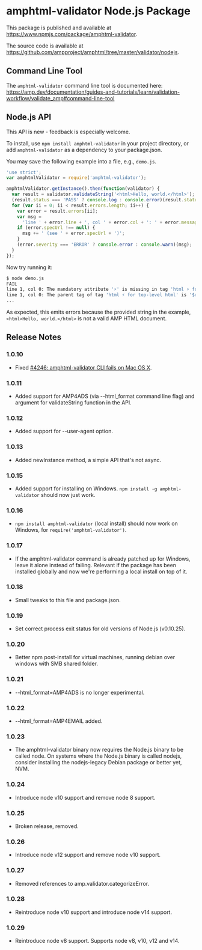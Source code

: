 # amphtml-validator Node.js Package

This package is published and available at
https://www.npmjs.com/package/amphtml-validator.

The source code is available at
https://github.com/ampproject/amphtml/tree/master/validator/nodejs.

## Command Line Tool

The `amphtml-validator` command line tool is documented here:
https://amp.dev/documentation/guides-and-tutorials/learn/validation-workflow/validate_amp#command-line-tool

## Node.js API

This API is new - feedback is especially welcome.

To install, use `npm install amphtml-validator` in your project directory,
or add `amphtml-validator` as a dependency to your package.json.

You may save the following example into a file, e.g., `demo.js`.

```js
'use strict';
var amphtmlValidator = require('amphtml-validator');

amphtmlValidator.getInstance().then(function(validator) {
  var result = validator.validateString('<html>Hello, world.</html>');
  (result.status === 'PASS' ? console.log : console.error)(result.status);
  for (var ii = 0; ii < result.errors.length; ii++) {
    var error = result.errors[ii];
    var msg =
      'line ' + error.line + ', col ' + error.col + ': ' + error.message;
    if (error.specUrl !== null) {
      msg += ' (see ' + error.specUrl + ')';
    }
    (error.severity === 'ERROR' ? console.error : console.warn)(msg);
  }
});
```

Now try running it:

```sh
$ node demo.js
FAIL
line 1, col 0: The mandatory attribute '⚡' is missing in tag 'html ⚡ for top-level html'. (see https://amp.dev/documentation/guides-and-tutorials/learn/spec/amphtml#required-markup)
line 1, col 0: The parent tag of tag 'html ⚡ for top-level html' is '$root', but it can only be '!doctype'. (see https://amp.dev/documentation/guides-and-tutorials/learn/spec/amphtml.html#required-markup)
...
```

As expected, this emits errors because the provided string in the example, `<html>Hello, world.</html>` is not a valid AMP HTML document.

## Release Notes

### 1.0.10

- Fixed [#4246: amphtml-validator CLI fails on Mac OS X](https://github.com/ampproject/amphtml/issues/4246).

### 1.0.11

- Added support for AMP4ADS (via --html_format command line flag) and
  argument for validateString function in the API.

### 1.0.12

- Added support for --user-agent option.

### 1.0.13

- Added newInstance method, a simple API that's not async.

### 1.0.15

- Added support for installing on Windows.
  `npm install -g amphtml-validator` should now just work.

### 1.0.16

- `npm install amphtml-validator` (local install) should now work on Windows,
  for `require('amphtml-validator')`.

### 1.0.17

- If the amphtml-validator command is already patched up for Windows, leave it
  alone instead of failing. Relevant if the package has been installed globally
  and now we're performing a local install on top of it.

### 1.0.18

- Small tweaks to this file and package.json.

### 1.0.19

- Set correct process exit status for old versions of Node.js (v0.10.25).

### 1.0.20

- Better npm post-install for virtual machines, running debian over windows with SMB shared folder.

### 1.0.21

- --html_format=AMP4ADS is no longer experimental.

### 1.0.22

- --html_format=AMP4EMAIL added.

### 1.0.23

- The amphtml-validator binary now requires the Node.js binary to be called node.
  On systems where the Node.js binary is called nodejs, consider installing
  the nodejs-legacy Debian package or better yet, NVM.

### 1.0.24

- Introduce node v10 support and remove node 8 support.

### 1.0.25

- Broken release, removed.

### 1.0.26

- Introduce node v12 support and remove node v10 support.

### 1.0.27

- Removed references to amp.validator.categorizeError.

### 1.0.28

- Reintroduce node v10 support and introduce node v14 support.

### 1.0.29

- Reintroduce node v8 support. Supports node v8, v10, v12 and v14.
